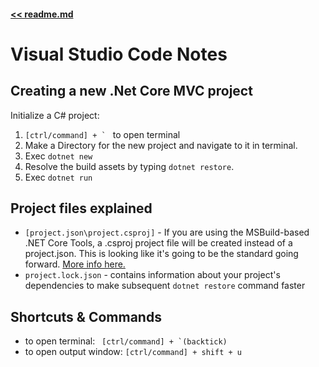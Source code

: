 #### [<< readme.md](README.md) 
# Visual Studio Code Notes

## Creating a new .Net Core MVC project

Initialize a C# project:
1) ``[ctrl/command] + ` `` to open terminal
2) Make a Directory for the new project and navigate to it in terminal.  
3) Exec `dotnet new`
4) Resolve the build assets by typing `dotnet restore`. 
5) Exec `dotnet run`

## Project files explained
- `[project.json\project.csproj]` - If you are using the MSBuild-based .NET Core Tools, a .csproj project 
file will be created instead of a project.json. This is looking like it's going to be the standard going 
forward. [More info here.](https://blogs.msdn.microsoft.com/dotnet/2016/05/23/changes-to-project-json/)
- `project.lock.json` - contains information about your project's dependencies to make 
subsequent `dotnet restore` command faster

## Shortcuts & Commands
 
- to open terminal: `` [ctrl/command] + `(backtick)``
- to open output window: ` [ctrl/command] + shift + u ` 